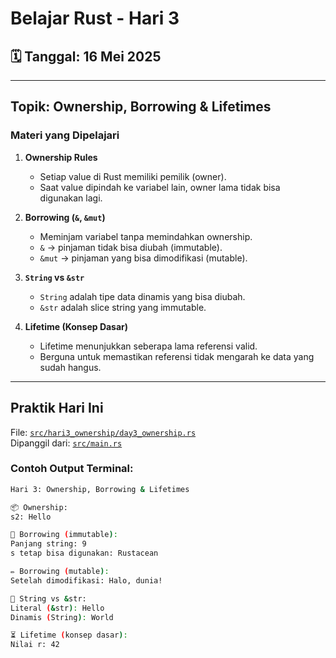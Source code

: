# Belajar Rust - Hari 3

## 🗓 Tanggal: 16 Mei 2025
---

## Topik: Ownership, Borrowing & Lifetimes

### Materi yang Dipelajari

1. **Ownership Rules**
   - Setiap value di Rust memiliki pemilik (owner).
   - Saat value dipindah ke variabel lain, owner lama tidak bisa digunakan lagi.

2. **Borrowing (`&`, `&mut`)**
   - Meminjam variabel tanpa memindahkan ownership.
   - `&` → pinjaman tidak bisa diubah (immutable).
   - `&mut` → pinjaman yang bisa dimodifikasi (mutable).

3. **`String` vs `&str`**
   - `String` adalah tipe data dinamis yang bisa diubah.
   - `&str` adalah slice string yang immutable.

4. **Lifetime (Konsep Dasar)**
   - Lifetime menunjukkan seberapa lama referensi valid.
   - Berguna untuk memastikan referensi tidak mengarah ke data yang sudah hangus.

---

## Praktik Hari Ini

File: [`src/hari3_ownership/day3_ownership.rs`](./src/hari3_ownership/day3_ownership.rs)  
Dipanggil dari: [`src/main.rs`](./src/main.rs)

### Contoh Output Terminal:

```bash
Hari 3: Ownership, Borrowing & Lifetimes

📦 Ownership:
s2: Hello

📌 Borrowing (immutable):
Panjang string: 9
s tetap bisa digunakan: Rustacean

✏️ Borrowing (mutable):
Setelah dimodifikasi: Halo, dunia!

🧵 String vs &str:
Literal (&str): Hello
Dinamis (String): World

⏳ Lifetime (konsep dasar):
Nilai r: 42
